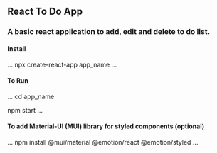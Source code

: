 ## React To Do App
### A basic react application to add, edit and delete to do list.

#### Install
...
npx create-react-app app_name
...
#### To Run
...
cd app_name

npm start
...

#### To add Material-UI (MUI) library for styled components (optional)
...
npm install @mui/material @emotion/react @emotion/styled
...

